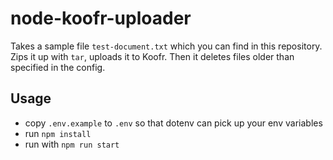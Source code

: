 # node-koofr-uploader

Takes a sample file `test-document.txt` which you can find in this repository. 
Zips it up with `tar`, uploads it to Koofr. 
Then it deletes files older than specified in the config.

## Usage
- copy `.env.example` to `.env` so that dotenv can pick up your env variables
- run `npm install`
- run with `npm run start`
